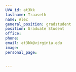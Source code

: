 ```yaml
---
UVA_id: at3kk
lastname: Traaseth
name: Alec
general_position: gradstudent
position: Graduate Student
office: 
phone: 
email: at3kk@virginia.edu
image:
personal_page:


---
```


